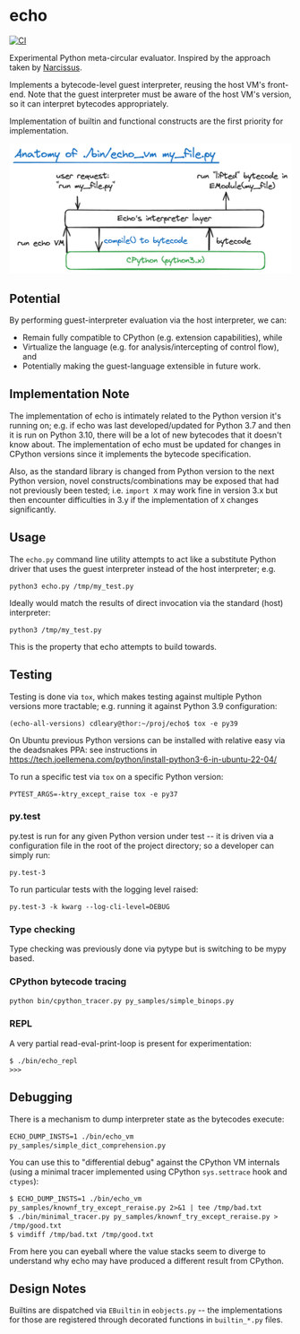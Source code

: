 # echo

[![CI](https://github.com/cdleary/echo/actions/workflows/ci.yml/badge.svg)](https://github.com/cdleary/echo/actions/workflows/ci.yml)

Experimental Python meta-circular evaluator. Inspired by the approach taken by
[Narcissus](https://github.com/mozilla/narcissus).

Implements a bytecode-level guest interpreter, reusing the host VM's front-end.
Note that the guest interpreter must be aware of the host VM's version, so it
can interpret bytecodes appropriately.

Implementation of builtin and functional constructs are the first priority for
implementation.

![Diagram of Echo VM execution](./docs/echovm-diagram-2024-03-31-1258.png)

## Potential

By performing guest-interpreter evaluation via the host interpreter, we can:

* Remain fully compatible to CPython (e.g. extension capabilities), while
* Virtualize the language (e.g. for analysis/intercepting of control flow), and
* Potentially making the guest-language extensible in future work.

## Implementation Note

The implementation of echo is intimately related to the Python version it's
running on; e.g. if echo was last developed/updated for Python 3.7 and then it
is run on Python 3.10, there will be a lot of new bytecodes that it doesn't
know about. The implementation of echo must be updated for changes in CPython
versions since it implements the bytecode specification.

Also, as the standard library is changed from Python version to the next Python
version, novel constructs/combinations may be exposed that had not previously
been tested; i.e. `import X` may work fine in version 3.x but then encounter
difficulties in 3.y if the implementation of `X` changes significantly.

## Usage

The `echo.py` command line utility attempts to act like a substitute Python
driver that uses the guest interpreter instead of the host interpreter; e.g.

```
python3 echo.py /tmp/my_test.py
```

Ideally would match the results of direct invocation via the standard (host)
interpreter:

```
python3 /tmp/my_test.py
```

This is the property that echo attempts to build towards.

## Testing

Testing is done via `tox`, which makes testing against multiple Python versions
more tractable; e.g. running it against Python 3.9 configuration:

```
(echo-all-versions) cdleary@thor:~/proj/echo$ tox -e py39
```

On Ubuntu previous Python versions can be installed with relative easy via the
deadsnakes PPA: see instructions in
https://tech.joellemena.com/python/install-python3-6-in-ubuntu-22-04/

To run a specific test via `tox` on a specific Python version:

```
PYTEST_ARGS=-ktry_except_raise tox -e py37
```

### py.test

py.test is run for any given Python version under test -- it is driven via a
configuration file in the root of the project directory; so a developer can
simply run:

```
py.test-3
```

To run particular tests with the logging level raised:

```
py.test-3 -k kwarg --log-cli-level=DEBUG
```

### Type checking

Type checking was previously done via pytype but is switching to be mypy based.

### CPython bytecode tracing

```
python bin/cpython_tracer.py py_samples/simple_binops.py
```

### REPL

A very partial read-eval-print-loop is present for experimentation:

```
$ ./bin/echo_repl
>>>
```

## Debugging

There is a mechanism to dump interpreter state as the bytecodes execute:

```
ECHO_DUMP_INSTS=1 ./bin/echo_vm  py_samples/simple_dict_comprehension.py
```

You can use this to "differential debug" against the CPython VM internals
(using a minimal tracer implemented using CPython `sys.settrace` hook and
`ctypes`):

```
$ ECHO_DUMP_INSTS=1 ./bin/echo_vm py_samples/knownf_try_except_reraise.py 2>&1 | tee /tmp/bad.txt
$ ./bin/minimal_tracer.py py_samples/knownf_try_except_reraise.py > /tmp/good.txt
$ vimdiff /tmp/bad.txt /tmp/good.txt
```

From here you can eyeball where the value stacks seem to diverge to understand
why echo may have produced a different result from CPython.

## Design Notes

Builtins are dispatched via `EBuiltin` in `eobjects.py` -- the implementations
for those are registered through decorated functions in `builtin_*.py` files.
